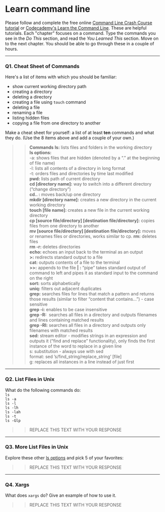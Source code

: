 # Learn command line

Please follow and complete the free online [Command Line Crash Course
tutorial](https://web.archive.org/web/20160708171659/http://cli.learncodethehardway.org/book/) or [Codecademy's Learn the Command Line](https://www.codecademy.com/learn/learn-the-command-line). These are helpful tutorials. Each "chapter" focuses on a command. Type the commands you see in the _Do This_ section, and read the _You Learned This_ section. Move on to the next chapter. You should be able to go through these in a couple of hours.

---

### Q1.  Cheat Sheet of Commands  

Here's a list of items with which you should be familiar:  
* show current working directory path
* creating a directory
* deleting a directory
* creating a file using `touch` command
* deleting a file
* renaming a file
* listing hidden files
* copying a file from one directory to another

Make a cheat sheet for yourself: a list of at least **ten** commands and what they do.  (Use the 8 items above and add a couple of your own.)  

> > **Commands**
**ls:** lists files and folders in the working directory  
**ls options:**  
   -a: shows files that are hidden (denoted by a “.” at the beginning of file name)  
   -l: lists all contents of a directory in long format  
   -t: orders files and directories by time last modified  
**pwd:** lists path of current directory  
**cd [directory name]:** way to switch into a different directory (“change directory”)  
**cd.. :** moves back/up one directory  
**mkdir [directory name]:** creates a new directory in the current working directory  
**touch [file name]:** creates a new file in the current working directory  
**cp [source file/directory] [destination file/directory]:** copies files from one directory to another  
**mv [source file/directory] [destination file/directory]:** moves or renames files or directories, works similar to cp.
**rm:** deletes files   
**rm -r:** deletes directories  
**echo:** echoes an input back to the terminal as an output  
**>:** redirects standard output to a file  
**cat:** outputs contents of a file to the terminal  
**>>:** appends to the file
**| :** “pipe” takes standard output of command to left and pipes it as standard input to the command on the right  
**sort:** sorts alphabetically  
**uniq:** filters out adjacent duplicates  
**grep:** searches files for lines that match a pattern and returns those results (similar to filter “content that contains…”) - case sensitive  
**grep -i:** enables to be case insensitive  
**grep -R:**  searches all files in a directory and outputs filenames and lines containing matched results  
**grep -Rl:** searches all files in a directory and outputs only filenames with matched results  
**sed:** stream editor - modifies strings in an expression and outputs it (“find and replace” functionality), only finds the first instance of the word to replace in a given line  
	s: substitution - always use with sed  
	format: sed ’s/find_string/replace_string’ [file]  
	g: replaces all instances in a line instead of just first  

---

### Q2.  List Files in Unix   

What do the following commands do:  
`ls`  
`ls -a`  
`ls -l`  
`ls -lh`  
`ls -lah`  
`ls -t`  
`ls -Glp`  

> > REPLACE THIS TEXT WITH YOUR RESPONSE

---

### Q3.  More List Files in Unix  

Explore these other [ls options](http://www.techonthenet.com/unix/basic/ls.php) and pick 5 of your favorites:

> > REPLACE THIS TEXT WITH YOUR RESPONSE

---

### Q4.  Xargs   

What does `xargs` do? Give an example of how to use it.

> > REPLACE THIS TEXT WITH YOUR RESPONSE

 

